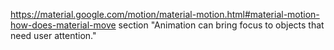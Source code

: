 https://material.google.com/motion/material-motion.html#material-motion-how-does-material-move
section "Animation can bring focus to objects that need user attention."


